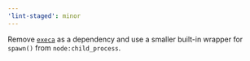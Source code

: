 ```yaml
---
'lint-staged': minor
---
```


Remove [`execa`](https://github.com/sindresorhus/execa) as a dependency and use a smaller built-in wrapper for `spawn()` from `node:child_process`.
